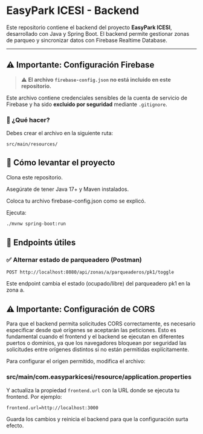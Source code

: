 ﻿# EasyPark ICESI - Backend

Este repositorio contiene el backend del proyecto **EasyPark ICESI**, desarrollado con Java y Spring Boot. El backend permite gestionar zonas de parqueo y sincronizar datos con Firebase Realtime Database.

---

## ⚠️ Importante: Configuración Firebase

> ⚠️ **El archivo `firebase-config.json` no está incluido en este repositorio.**

Este archivo contiene credenciales sensibles de la cuenta de servicio de Firebase y ha sido **excluido por seguridad** mediante `.gitignore`.

### 🔧 ¿Qué hacer?

Debes crear el archivo en la siguiente ruta:

```
src/main/resources/
```

## 🚀 Cómo levantar el proyecto

Clona este repositorio.

Asegúrate de tener Java 17+ y Maven instalados.

Coloca tu archivo firebase-config.json como se explicó.

Ejecuta:

```bash
./mvnw spring-boot:run
```


## 🔗 Endpoints útiles

### ✅ Alternar estado de parqueadero (Postman)

```http
POST http://localhost:8080/api/zonas/a/parqueaderos/pk1/toggle
```
Este endpoint cambia el estado (ocupado/libre) del parqueadero pk1 en la zona a.

## ⚠️ Importante: Configuración de CORS

Para que el backend permita solicitudes CORS correctamente, es necesario especificar desde qué orígenes se aceptarán las peticiones. Esto es fundamental cuando el frontend y el backend se ejecutan en diferentes puertos o dominios, ya que los navegadores bloquean por seguridad las solicitudes entre orígenes distintos si no están permitidas explícitamente.

Para configurar el origen permitido, modifica el archivo:

### src/main/com.easyparkicesi/resource/application.properties

Y actualiza la propiedad `frontend.url` con la URL donde se ejecuta tu frontend. Por ejemplo:

```properties
frontend.url=http://localhost:3000
```
Guarda los cambios y reinicia el backend para que la configuración surta efecto.
